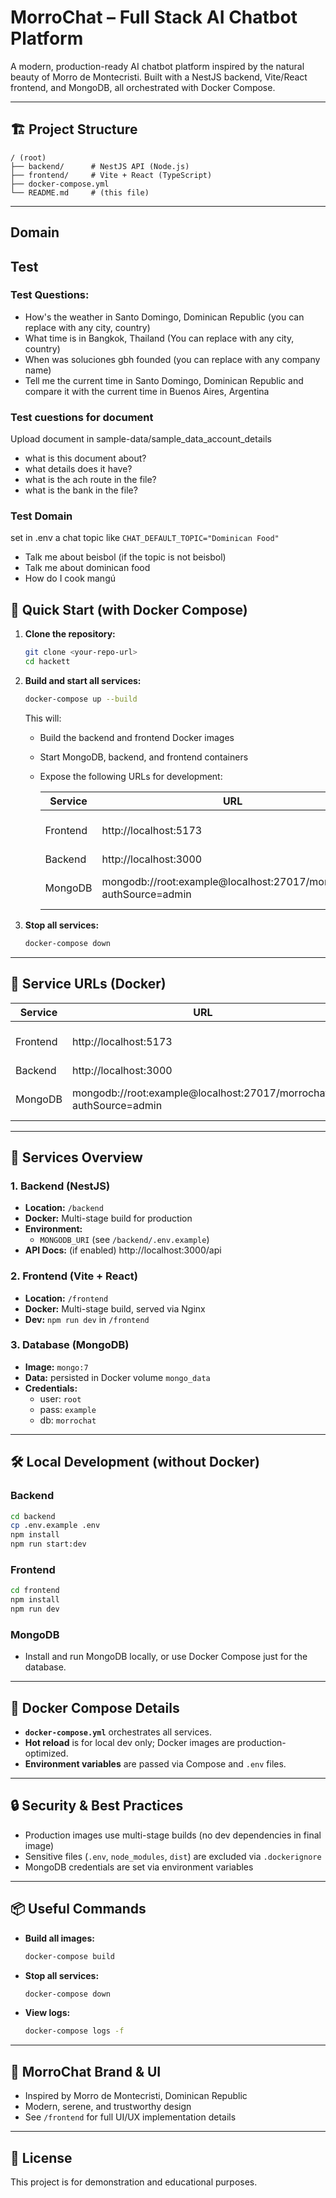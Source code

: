 # MorroChat – Full Stack AI Chatbot Platform

A modern, production-ready AI chatbot platform inspired by the natural beauty of Morro de Montecristi. Built with a NestJS backend, Vite/React frontend, and MongoDB, all orchestrated with Docker Compose.

---

## 🏗️ Project Structure

```
/ (root)
├── backend/      # NestJS API (Node.js)
├── frontend/     # Vite + React (TypeScript)
├── docker-compose.yml
└── README.md     # (this file)
```

---

## Domain



## Test

### Test Questions:
- How's the weather in Santo Domingo, Dominican Republic (you can replace with any city, country)
- What time is in Bangkok, Thailand (You can replace with any city, country)
- When was soluciones gbh founded (you can replace with any company name)
- Tell me the current time in Santo Domingo, Dominican Republic and compare it with the current time in Buenos Aires, Argentina

### Test cuestions for document
Upload document in sample-data/sample_data_account_details
- what is this document about?
- what details does it have?
- what is the ach route in the file?
- what is the bank in the file?

### Test Domain
set in .env a chat topic like
`CHAT_DEFAULT_TOPIC="Dominican Food"`
- Talk me about beisbol (if the topic is not beisbol)
- Talk me about dominican food
- How do I cook mangú


## 🚀 Quick Start (with Docker Compose)

1. **Clone the repository:**
   ```sh
   git clone <your-repo-url>
   cd hackett
   ```

2. **Build and start all services:**
   ```sh
   docker-compose up --build
   ```

   This will:
   - Build the backend and frontend Docker images
   - Start MongoDB, backend, and frontend containers
   - Expose the following URLs for development:

     | Service   | URL                        | Description                |
     |-----------|----------------------------|----------------------------|
     | Frontend  | http://localhost:5173      | MorroChat UI (React/Vite)  |
     | Backend   | http://localhost:3000      | NestJS API                 |
     | MongoDB   | mongodb://root:example@localhost:27017/morrochat?authSource=admin | Database connection string |

3. **Stop all services:**
   ```sh
   docker-compose down
   ```

---

## 🔗 Service URLs (Docker)

| Service   | URL                        | Description                |
|-----------|----------------------------|----------------------------|
| Frontend  | http://localhost:5173      | MorroChat UI (React/Vite)  |
| Backend   | http://localhost:3000      | NestJS API                 |
| MongoDB   | mongodb://root:example@localhost:27017/morrochat?authSource=admin | Database connection string |

---

## 🧩 Services Overview

### 1. Backend (NestJS)
- **Location:** `/backend`
- **Docker:** Multi-stage build for production
- **Environment:**
  - `MONGODB_URI` (see `/backend/.env.example`)
- **API Docs:** (if enabled) http://localhost:3000/api

### 2. Frontend (Vite + React)
- **Location:** `/frontend`
- **Docker:** Multi-stage build, served via Nginx
- **Dev:** `npm run dev` in `/frontend`

### 3. Database (MongoDB)
- **Image:** `mongo:7`
- **Data:** persisted in Docker volume `mongo_data`
- **Credentials:**
  - user: `root`
  - pass: `example`
  - db: `morrochat`

---

## 🛠️ Local Development (without Docker)

### Backend
```sh
cd backend
cp .env.example .env
npm install
npm run start:dev
```

### Frontend
```sh
cd frontend
npm install
npm run dev
```

### MongoDB
- Install and run MongoDB locally, or use Docker Compose just for the database.

---

## 🐳 Docker Compose Details

- **`docker-compose.yml`** orchestrates all services.
- **Hot reload** is for local dev only; Docker images are production-optimized.
- **Environment variables** are passed via Compose and `.env` files.

---

## 🔒 Security & Best Practices
- Production images use multi-stage builds (no dev dependencies in final image)
- Sensitive files (`.env`, `node_modules`, `dist`) are excluded via `.dockerignore`
- MongoDB credentials are set via environment variables

---

## 📦 Useful Commands

- **Build all images:**
  ```sh
  docker-compose build
  ```
- **Stop all services:**
  ```sh
  docker-compose down
  ```
- **View logs:**
  ```sh
  docker-compose logs -f
  ```

---

## 🌊 MorroChat Brand & UI
- Inspired by Morro de Montecristi, Dominican Republic
- Modern, serene, and trustworthy design
- See `/frontend` for full UI/UX implementation details

---

## 📄 License
This project is for demonstration and educational purposes.
